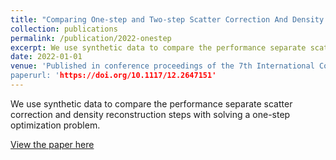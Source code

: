 ```yaml
---
title: "Comparing One-step and Two-step Scatter Correction And Density Reconstruction In X-Ray CT - Alexander N. Sietsema, Michael T. McCann, Marc L. Klasky, Saiprasad Ravishankar"
collection: publications
permalink: /publication/2022-onestep
excerpt: We use synthetic data to compare the performance separate scatter correction and density reconstruction steps with solving a one-step optimization problem.
date: 2022-01-01
venue: 'Published in conference proceedings of the 7th International Conference on Image Formation in X-Ray Computed Tomography’
paperurl: 'https://doi.org/10.1117/12.2647151'
---
```


We use synthetic data to compare the performance separate scatter correction and density reconstruction steps with solving a one-step optimization problem.

[View the paper here](https://doi.org/10.1117/12.2647151)